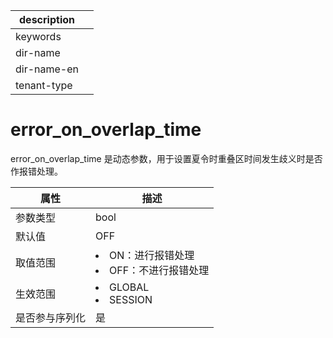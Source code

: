 |description||
|---|---|
|keywords||
|dir-name||
|dir-name-en||
|tenant-type||

# error_on_overlap_time

error_on_overlap_time 是动态参数，用于设置夏令时重叠区时间发生歧义时是否作报错处理。

| **属性**  |                                                      **描述**                                                       |
|---------|-------------------------------------------------------------------------------------------------------------------|
| 参数类型    | bool                           |
| 默认值     | OFF                            |
| 取值范围    | <li> ON：进行报错处理   <li> OFF：不进行报错处理    |
| 生效范围    | <li> GLOBAL   <li> SESSION           |
| 是否参与序列化 | 是                              |
